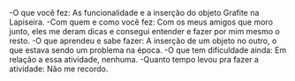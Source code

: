 -O que você fez:
As funcionalidade e a inserção do objeto Grafite na Lapiseira. 
-Com quem e como você fez:
Com os meus amigos que moro junto, eles me deram dicas e consegui entender e fazer por mim mesmo o resto.
-O que aprendeu e sabe fazer:
A inserção de um objeto no outro, o que estava sendo um problema na época.
-O que tem dificuldade ainda:
Em relação a essa atividade, nenhuma.
-Quanto tempo levou pra fazer a atividade:
Não me recordo.
